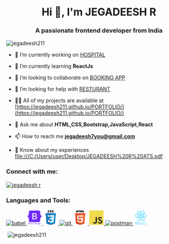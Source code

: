 <h1 align="center">Hi 👋, I'm JEGADEESH R</h1>
<h3 align="center">A passionate frontend developer from India</h3>

<p align="left"> <img src="https://komarev.com/ghpvc/?username=jegadeesh211&label=Profile%20views&color=0e75b6&style=flat" alt="jegadeesh211" /> </p>

- 🔭 I’m currently working on [HOSPITAL](https://jegadeesh211.github.io/Hospital/)

- 🌱 I’m currently learning **ReactJs**

- 👯 I’m looking to collaborate on [BOOKING APP](https://jegadeesh211.github.io/BOOKING-APP/)

- 🤝 I’m looking for help with [RESTURANT](https://jegadeesh211.github.io/RESTURANT/)

- 👨‍💻 All of my projects are available at [https://jegadeesh211.github.io/PORTFOLIO/](https://jegadeesh211.github.io/PORTFOLIO/)

- 💬 Ask me about **HTML,CSS,Bootstrap,JavaScript,React**

- 📫 How to reach me **jegadeesh7you@gmail.com**

- 📄 Know about my experiences [file:///C:/Users/user/Desktop/JEGADEESH%20R%20ATS.pdf](file:///C:/Users/user/Desktop/JEGADEESH%20R%20ATS.pdf)

<h3 align="left">Connect with me:</h3>
<p align="left">
<a href="https://linkedin.com/in/jegadeesh r" target="blank"><img align="center" src="https://raw.githubusercontent.com/rahuldkjain/github-profile-readme-generator/master/src/images/icons/Social/linked-in-alt.svg" alt="jegadeesh r" height="30" width="40" /></a>
</p>

<h3 align="left">Languages and Tools:</h3>
<p align="left"> <a href="https://babeljs.io/" target="_blank" rel="noreferrer"> <img src="https://www.vectorlogo.zone/logos/babeljs/babeljs-icon.svg" alt="babel" width="40" height="40"/> </a> <a href="https://getbootstrap.com" target="_blank" rel="noreferrer"> <img src="https://raw.githubusercontent.com/devicons/devicon/master/icons/bootstrap/bootstrap-plain-wordmark.svg" alt="bootstrap" width="40" height="40"/> </a> <a href="https://www.w3schools.com/css/" target="_blank" rel="noreferrer"> <img src="https://raw.githubusercontent.com/devicons/devicon/master/icons/css3/css3-original-wordmark.svg" alt="css3" width="40" height="40"/> </a> <a href="https://git-scm.com/" target="_blank" rel="noreferrer"> <img src="https://www.vectorlogo.zone/logos/git-scm/git-scm-icon.svg" alt="git" width="40" height="40"/> </a> <a href="https://www.w3.org/html/" target="_blank" rel="noreferrer"> <img src="https://raw.githubusercontent.com/devicons/devicon/master/icons/html5/html5-original-wordmark.svg" alt="html5" width="40" height="40"/> </a> <a href="https://developer.mozilla.org/en-US/docs/Web/JavaScript" target="_blank" rel="noreferrer"> <img src="https://raw.githubusercontent.com/devicons/devicon/master/icons/javascript/javascript-original.svg" alt="javascript" width="40" height="40"/> </a> <a href="https://postman.com" target="_blank" rel="noreferrer"> <img src="https://www.vectorlogo.zone/logos/getpostman/getpostman-icon.svg" alt="postman" width="40" height="40"/> </a> <a href="https://reactjs.org/" target="_blank" rel="noreferrer"> <img src="https://raw.githubusercontent.com/devicons/devicon/master/icons/react/react-original-wordmark.svg" alt="react" width="40" height="40"/> </a> </p>

<p>&nbsp;<img align="center" src="https://github-readme-stats.vercel.app/api?username=jegadeesh211&show_icons=true&locale=en" alt="jegadeesh211" /></p>
